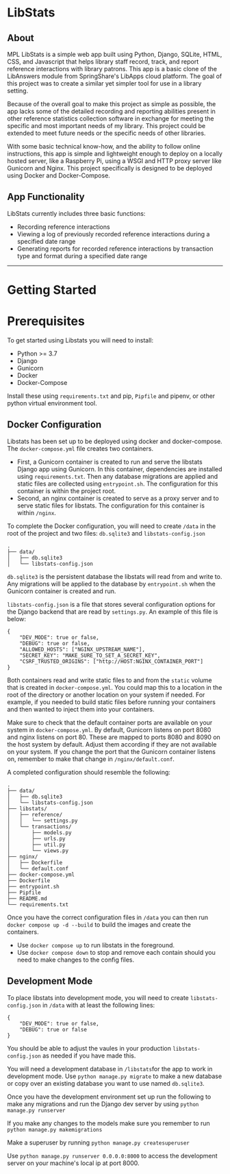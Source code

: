 # LibStats

## About

MPL LibStats is a simple web app built using Python, Django, SQLite, HTML, CSS, and Javascript that helps library staff record, track, and report reference interactions with library patrons. This app is a basic clone of the LibAnswers module from SpringShare's LibApps cloud platform. The goal of this project was to create a similar yet simpler tool for use in a library setting. 

Because of the overall goal to make this project as simple as possible, the app lacks some of the detailed recording and reporting abilities present in other reference statistics collection software in exchange for meeting the specific and most important needs of my library. This project could be extended to meet future needs or the specific needs of other libraries. 

With some basic technical know-how, and the ability to follow online instructions, this app is simple and lightweight enough to deploy on a locally hosted server, like a Raspberry Pi, using a WSGI and HTTP proxy server like Gunicorn and Nginx. This project specifically is designed to be deployed using Docker and Docker-Compose.

## App Functionality

LibStats currently includes three basic functions:

- Recording reference interactions
- Viewing a log of previously recorded reference interactions during a specified date range
- Generating reports for recorded reference interactions by transaction type and format during a specified date range

-----

# Getting Started

# Prerequisites

To get started using Libstats you will need to install:
- Python >= 3.7
- Django 
- Gunicorn
- Docker
- Docker-Compose

Install these using `requirements.txt` and pip, `Pipfile` and pipenv, or other python virtual environment tool.


## Docker Configuration

Libstats has been set up to be deployed using docker and docker-compose. The `docker-compose.yml` file creates two containers. 

- First, a Gunicorn container is created to run and serve the libstats Django app using Gunicorn. In this container, dependencies are installed using `requirements.txt`. Then any database migrations are applied and static files are collected using `entrypoint.sh`. The configuration for this container is within the project root.
- Second, an nginx container is created to serve as a proxy server and to serve static files for libstats. The configuration for this container is within `/nginx`.

To complete the Docker configuration, you will need to create `/data` in the root of the project and two files: `db.sqlite3` and `libstats-config.json`

```
.
├── data/
│   ├── db.sqlite3
│   └── libstats-config.json
```

`db.sqlite3` is the persistent database the libstats will read from and write to. Any migrations will be applied to the database by `entrypoint.sh` when the Gunicorn container is created and run.

`libstats-config.json` is a file that stores several configuration options for the Django backend that are read by `settings.py`. An example of this file is below:

```
{
    "DEV_MODE": true or false,
    "DEBUG": true or false,
    "ALLOWED_HOSTS": ["NGINX_UPSTREAM_NAME"],
    "SECRET_KEY": "MAKE_SURE_TO_SET_A_SECRET_KEY",
    "CSRF_TRUSTED_ORIGINS": ["http://HOST:NGINX_CONTAINER_PORT"]
}
```

Both containers read and write static files to and from the `static` volume that is created in `docker-compose.yml`. You could map this to a location in the root of the directory or another location on your system if needed. For example, if you needed to build static files before running your containers and then wanted to inject them into your containers.

Make sure to check that the default container ports are available on your system in `docker-compose.yml`. By default, Gunicorn listens on port 8080 and nginx listens on port 80. These are mapped to ports 8080 and 8090 on the host system by default. Adjust them according if they are not available on your system. If you change the port that the Gunicorn container listens on, remember to make that change in `/nginx/default.conf`.

A completed configuration should resemble the following:

```
.
├── data/
│   ├── db.sqlite3
│   └── libstats-config.json
├── libstats/
│   ├── reference/
│   │   └── settings.py
│   └── transactions/
│       ├── models.py
│       ├── urls.py
│       ├── util.py
│       └── views.py
├── nginx/
│   ├── Dockerfile
│   └── default.conf
├── docker-compose.yml
├── Dockerfile
├── entrypoint.sh
├── Pipfile
├── README.md
└── requirements.txt
```

Once you have the correct configuration files in `/data` you can then run `docker compose up -d --build` to build the images and create the containers. 
- Use `docker compose up` to run libstats in the foreground. 
- Use `docker compose down` to stop and remove each contain should you need to make changes to the config files.

## Development Mode

To place libstats into development mode, you will need to create `libstats-config.json` in `/data` with at least the following lines:

```
{
    "DEV_MODE": true or false,
    "DEBUG": true or false
}
```

You should be able to adjust the vaules in your production `libstats-config.json` as needed if you have made this.

You will need a development database in `/libstats`for the app to work in development mode. Use `python manage.py migrate` to make a new database or copy over an existing database you want to use named `db.sqlite3`.

Once you have the development environment set up run the following to make any migrations and run the Django dev server by using `python manage.py runserver`

If you make any changes to the models make sure you remember to run `python manage.py makemigrations`

Make a superuser by running `python manage.py createsuperuser`

Use `python manage.py runserver 0.0.0.0:8000` to access the development server on your machine's local ip at port 8000.
